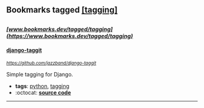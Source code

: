 ## Bookmarks tagged [[tagging]](https://www.bookmarks.dev?q=[tagging])

_<sup><sup>[www.bookmarks.dev/tagged/tagging](https://www.bookmarks.dev/tagged/tagging)</sup></sup>_
---
#### [django-taggit](https://github.com/jazzband/django-taggit)
_<sup>https://github.com/jazzband/django-taggit</sup>_

Simple tagging for Django.
* **tags**: [python](../tagged/python.md), [tagging](../tagged/tagging.md)
* :octocat: **[source code](https://github.com/jazzband/django-taggit)**
---
